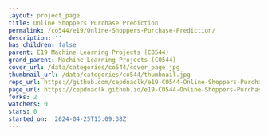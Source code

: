 ```yaml
---
layout: project_page
title: Online Shoppers Purchase Prediction
permalink: /co544/e19/Online-Shoppers-Purchase-Prediction/
description: ''
has_children: false
parent: E19 Machine Learning Projects (CO544)
grand_parent: Machine Learning Projects (CO544)
cover_url: /data/categories/co544/cover_page.jpg
thumbnail_url: /data/categories/co544/thumbnail.jpg
repo_url: https://github.com/cepdnaclk/e19-CO544-Online-Shoppers-Purchase-Prediction
page_url: https://cepdnaclk.github.io/e19-CO544-Online-Shoppers-Purchase-Prediction
forks: 2
watchers: 0
stars: 0
started_on: '2024-04-25T13:09:38Z'
---
```


